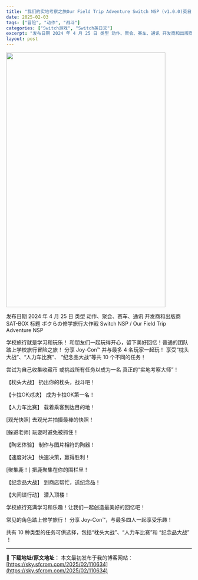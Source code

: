 ```yaml
---
title: "我们的实地考察之旅Our Field Trip Adventure Switch NSP (v1.0.0)英日文"
date: 2025-02-03
tags: ["冒险", "动作", "战斗"]
categories: ["Switch游戏", "Switch英日文"]
excerpt: "发布日期 2024 年 4 月 25 日 类型 动作、聚会、赛车、通讯 开发商和出版商 SAT-BOX 标题 ボクらの修学旅行大作戦 Switch NSP / Our Field Trip Adventure NSP 学校旅行就是学习和玩乐！ 和朋友们一起玩得开心，留下美好回忆！普通的团队踏上学校旅&hellip;"
layout: post
---
```


<img class="aligncenter size-full wp-image-110604" src="https://sky.sfcrom.com/wp-content/uploads/2025/02/2025020304051715.webp" alt="" width="432" height="692" />

发布日期 2024 年 4 月 25 日
类型 动作、聚会、赛车、通讯
开发商和出版商 SAT-BOX
标题 ボクらの修学旅行大作戦 Switch NSP / Our Field Trip Adventure NSP

学校旅行就是学习和玩乐！
和朋友们一起玩得开心，留下美好回忆！普通的团队踏上学校旅行冒险之旅！
分享 Joy-Con™ 并与最多 4 名玩家一起玩！
享受“枕头大战”、“人力车比赛”、
“纪念品大战”等共
10 个不同的任务！

尝试为自己收集收藏币
或挑战所有任务以成为一名
真正的“实地考察大师”！

【枕头大战】
扔出你的枕头，战斗吧！

【卡拉OK对决】
成为卡拉OK第一名！

【人力车比赛】
载着乘客到达目的地！

[观光快照]
去观光并拍摄最棒的快照！

[躲避老师]
玩耍时避免被抓住！

【陶艺体验】
制作与图片相符的陶器！

【速度对决】
快速决策，赢得胜利！

[聚集鹿！]
把鹿聚集在你的围栏里！

【纪念品大战】
到商店帮忙，送纪念品！

【大间谍行动】
潜入顶楼！

学校旅行充满学习和乐趣！让我们一起创造最美好的回忆吧！

常见的角色踏上修学旅行！
分享 Joy-Con™，与最多四人一起享受乐趣！

共有 10 种类型的任务可供选择，包括“枕头大战”、“人力车比赛”和
“纪念品大战” ！

---
📖 **下载地址/原文地址：** 本文最初发布于我的博客网站：[https://sky.sfcrom.com/2025/02/110634](https://sky.sfcrom.com/2025/02/110634)
